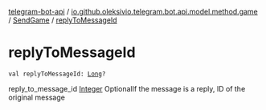 [telegram-bot-api](../../index.md) / [io.github.oleksivio.telegram.bot.api.model.method.game](../index.md) / [SendGame](index.md) / [replyToMessageId](./reply-to-message-id.md)

# replyToMessageId

`val replyToMessageId: `[`Long`](https://kotlinlang.org/api/latest/jvm/stdlib/kotlin/-long/index.html)`?`

reply_to_message_id [Integer](https://docs.oracle.com/javase/6/docs/api/java/lang/Integer.html) OptionalIf the message is a reply, ID of the original message

